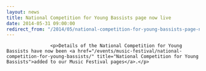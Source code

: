 ```yaml
---
layout: news
title: National Competition for Young Bassists page now live
date: 2014-05-31 09:00:00
redirect_from: "/2014/05/national-competition-for-young-bassists-page-now-live/"
---
```

<section>

                    
                    <p>Details of the National Competition for Young Bassists have now been <a href="/events/music-festival/national-competition-for-young-bassists/" title="National Competition for Young Bassists">added to our Music Festival pages</a>.</p>

                
</section>
